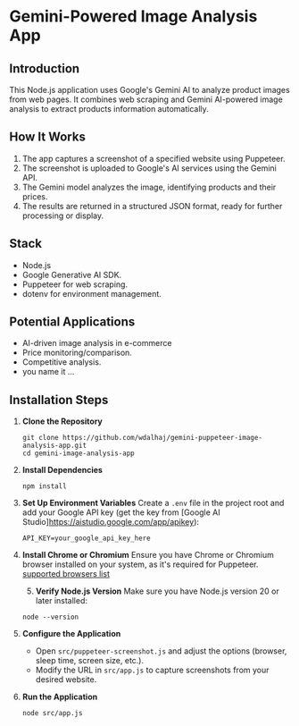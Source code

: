 # Gemini-Powered Image Analysis App

## Introduction

This Node.js application uses Google's Gemini AI to analyze product images from web pages. It combines web scraping and Gemini AI-powered image analysis to extract products information automatically.

## How It Works

1. The app captures a screenshot of a specified website using Puppeteer.
2. The screenshot is uploaded to Google's AI services using the Gemini API.
3. The Gemini model analyzes the image, identifying products and their prices.
4. The results are returned in a structured JSON format, ready for further processing or display.

## Stack

- Node.js
- Google Generative AI SDK.
- Puppeteer for web scraping.
- dotenv for environment management.

## Potential Applications

- AI-driven image analysis in e-commerce
- Price monitoring/comparison.
- Competitive analysis.
- you name it ...

## Installation Steps

1. **Clone the Repository**
   ```
   git clone https://github.com/wdalhaj/gemini-puppeteer-image-analysis-app.git
   cd gemini-image-analysis-app
   ```

2. **Install Dependencies**
   ```
   npm install
   ```

3. **Set Up Environment Variables**
   Create a `.env` file in the project root and add your Google API key (get the key from [Google AI Studio]https://aistudio.google.com/app/apikey): 
   ```
   API_KEY=your_google_api_key_here
   ```

4. **Install Chrome or Chromium**
   Ensure you have Chrome or Chromium browser installed on your system, as it's required for Puppeteer. [supported browsers list](https://pptr.dev/supported-browsers)

   5. **Verify Node.js Version**
   Make sure you have Node.js version 20 or later installed:
   ```
   node --version
   ```

6. **Configure the Application**
   - Open `src/puppeteer-screenshot.js` and adjust the options (browser, sleep time, screen size, etc.).
   - Modify the URL in `src/app.js` to capture screenshots from your desired website.

7. **Run the Application**
   ```
   node src/app.js
   ```

